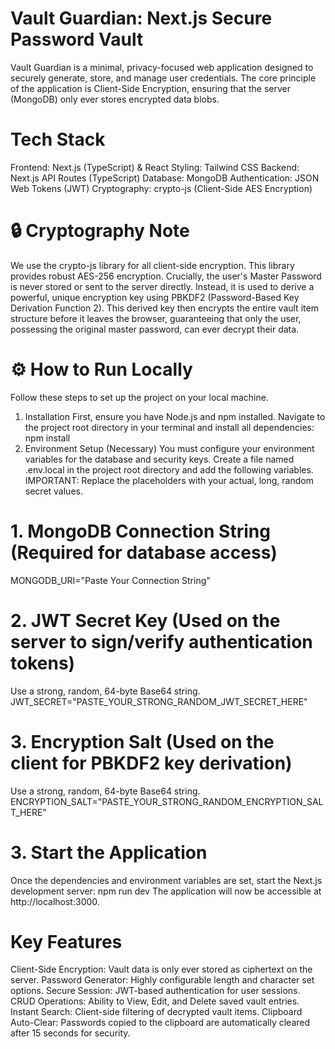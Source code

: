 # Vault Guardian: Next.js Secure Password Vault
Vault Guardian is a minimal, privacy-focused web application designed to securely generate, store, and manage user credentials. The core principle of the application is Client-Side Encryption, ensuring that the server (MongoDB) only ever stores encrypted data blobs.



# Tech Stack
Frontend: Next.js (TypeScript) & React
Styling: Tailwind CSS
Backend: Next.js API Routes (TypeScript)
Database: MongoDB
Authentication: JSON Web Tokens (JWT)
Cryptography: crypto-js (Client-Side AES Encryption)



# 🔒 Cryptography Note
We use the crypto-js library for all client-side encryption. This library provides robust AES-256 encryption. Crucially, the user's Master Password is never stored or sent to the server directly. Instead, it is used to derive a powerful, unique encryption key using PBKDF2 (Password-Based Key Derivation Function 2). This derived key then encrypts the entire vault item structure before it leaves the browser, guaranteeing that only the user, possessing the original master password, can ever decrypt their data.


# ⚙️ How to Run Locally
Follow these steps to set up the project on your local machine.
1. Installation
First, ensure you have Node.js and npm installed. Navigate to the project root directory in your terminal and install all dependencies:
npm install
2. Environment Setup (Necessary)
You must configure your environment variables for the database and security keys. Create a file named .env.local in the project root directory and add the following variables.
IMPORTANT: Replace the placeholders with your actual, long, random secret values.



# 1. MongoDB Connection String (Required for database access)
MONGODB_URI="Paste Your Connection String"
# 2. JWT Secret Key (Used on the server to sign/verify authentication tokens)
Use a strong, random, 64-byte Base64 string.
JWT_SECRET="PASTE_YOUR_STRONG_RANDOM_JWT_SECRET_HERE" 
# 3. Encryption Salt (Used on the client for PBKDF2 key derivation)
Use a strong, random, 64-byte Base64 string.
ENCRYPTION_SALT="PASTE_YOUR_STRONG_RANDOM_ENCRYPTION_SALT_HERE"



# 3. Start the Application
Once the dependencies and environment variables are set, start the Next.js development server:
npm run dev
The application will now be accessible at http://localhost:3000.



# Key Features
Client-Side Encryption: Vault data is only ever stored as ciphertext on the server.
Password Generator: Highly configurable length and character set options.
Secure Session: JWT-based authentication for user sessions.
CRUD Operations: Ability to View, Edit, and Delete saved vault entries.
Instant Search: Client-side filtering of decrypted vault items.
Clipboard Auto-Clear: Passwords copied to the clipboard are automatically cleared after 15 seconds for security.
